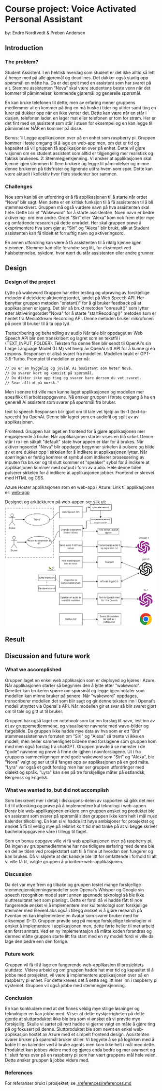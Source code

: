 # Course project: Voice Activated Personal Assistant

by: Endre Nordtvedt & Preben Andersen

## Introduction

### The problem?

Student Assistent. I en hektisk hverdag som student er det ikke alltid så lett å henge med på alle gjøremål og deadlines. Det dukker også stadig opp spørsmål en måtte ha. Da er det greit med en assistent som har svaret på alt. Stemme assistenten “Nova” skal være studentens beste venn når det kommer til påminnelser, kommende gjøremål og generelle spørsmål.

En kan bruke telefonen til dette, men av erfaring mener gruppens medlemmer at en kommer på ting en må huske i tider og utider samt ting en lurer på dukker opp når en ikke venter det. Dette kan være når en står i dusjen, telefonen lader, en lager mat eller telefonen er tom for strøm. Her er det fint med en assistent som står i stuen for eksempel og en kan legge til påminnelser NÅR en kommer på disse.

Bonus:
1: Legge applikasjonen over på en enhet som raspberry pi. Gruppen kommer i føste omgang til å lage en web-app men, om det er tid og kapasitet så vil gruppen få applikasjonen over på enhet. Dette vil gjøre visjonen om en student assistent som alltid er tilgjengelig mer realistisk og faktisk brukenes.
2: Stemmegjenkjenning. Vi ønsker at applikasjonen skal kjenne igjen stemmen til flere brukere og legge til påmindelser og minne denne brukeren på tidsfrister og lignende utifra hvem som spør. Dette kan være aktuelt i kollektiv hvor flere studenter bor sammen.

### Challenges

Noe som kan bli en utfordring er å få applikasjonen til å starte når ordet “Nova” blir sagt. Men dette er en kritisk funksjon til å få assistenten til å bli stemmeaktivert. Gruppen må også vurdere navn på hva assistenten skal hete. Dette blir et “Wakeword” for å starte assistenten. Noen navn er bedre aktivering- ord enn andre. Ordet “Siri” eller “Alexa” kom nok frem etter mye og omfattende research på dette området. Her skal gruppen prøve å eksprimentere hva som gjør at "Siri" og "Alexa" blir brukt, slik at Student assistenten kan få tildelt et fornuftig navn og aktiveringsord.

En annen utfordring kan være å få assistenten til å riktig kjenne igjen stemmen. Stemmer kan ofte forandre seg litt, for eksempel ved halsbetennelse, sykdom, hvor nært du står assistenten eller andre grunner.

## Design

### Design of the project

Lytte på wakeword 
Gruppen har etter testing og utprøving av forskjellige metoder å detektere aktiveringsordet, landet på Web Speech API. Her benytter gruppen metoden "onstart()" for å gi bruker feedback på at applikasjonen er igang. Det blir så brukt metoden "onresult()" som lytter etter aktiveringsordet "Nova" for å starte "startRecoding()" metoden som er hentet fra MediaStream Recording API. Denne metoden bruker mikrofonen på pcen til bruker til å ta opp lyd.

Transcribering og behandling av audio
Når tale blir oppdaget av Web Speech API blir den transkribert og lagret som en tekstfil i (TEXT_INPUT_FOLDER). Teksten fra denne filen blir sendt til OpenAi's sin Large Language Model (LLM) vet hvelp av OpenAi sitt API for å kunne gi en respons. Responsen er altså svaret fra modellen. Modellen brukt er GPT-3.5-Turbo. Promptet til modellen er per nå:

```
// Du er en hyggelig og jovial AI assistent som heter Nova.
// Du svarer kort og konsist på spørsmål.
// Du dikter ikke opp ting og svarer bare dersom du vet svaret.
// Svar alltid på norsk."
```

Men i senere tid ville man kunne laget applikasjonen og modellen mer spesifikk til arbeidsoppgavene. Nå ønsker gruppen i første omgang å ha en generell Ai assistent som svarer på spørsmål fra bruker.

text to speech
Responsen blir gjort om til tale vet hjelp av tts-1 (text-to-speech) fra OpenAi. Denne blir lagret som en audiofil og spilt av av applikasjonen. 

Frontend:
Gruppen har laget en frontend for å gjøre applikasjonen mer engasjerende å bruke. Når applikasjonen starter vises en blå sirkel. Denne står i ro i en såkalt "default" state hvor appen er klar for å brukes. Når aktiveringsordet "Nova" blir oppdaget begynner sirkelen å pulsere og bilde av et øre dukker opp i sirkelen for å indikere at applikasjonen lytter. Når spørringen er ferdig kommer et symbul som indikerer prosessering av inputen fra bruker og til slutt kommer et "speaker" sybol for å indikere at applikasjonen kommer med output i form av audio. Hele denne tiden pulserer sirkelen for å indikere at applikasjonen jobber. Frontend er skrevet med HTML og CSS.

Azure
Hoster applikasjonen som en web-app i Azure. Link til applikasjonen er:
[web-app](https://youraiassistant.azurewebsites.net)

Designet og arkitekturen på web-appen ser slik ut:
![Design](../assets/images/design.drawio.png)


## Result

## Discussion and future work

### What we accomplished

Gruppen laget en enkel web applikasjon som er deployed og kjøres i Azure. Når applikasjonen starter så begynner den å lytte etter "wakeword". Deretter kan brukeren spørre om spørsmål og legge igjen notater som modellen kan minne bruker på senere. Når "wakeword" oppdages, transcriberer modellen det som blir sagt og gir denne teksten inn i Openai's modell utnyttet via Openai's API. Når modellen gir et svar så blir svaret gjort om til tale og gitt ut til bruker.

Gruppen har også laget en notebook som tar inn forslag til navn, lest inn av et av gruppemedlemmene, og visualiserer navnene med wave-bilder og fargebilde. Da gruppen ikke hadde mye data av hva som er ett "Bra" stemmeassistennavn forruten om "Siri" og "Alexa" så trente vi ikke en modell, men heller sammenlignet bildene med forslagene som gruppen kom med men også forslag fra chatGPT. Gruppen prøvde å se mønster i de "gode" navnene og prøve å finne de igjhen i navnforslagene. Ut i fra gruppens sammenligninger med gode wakeword som "Siri" og "Alexa", ble "Nova" valgt og ser ut til å fanges opp av applikasjonen på en god måte. "Lyra" var også et godt forslag men har ser gruppen utfordringer med dialekt og språk. "Lyra" kan sies på tre forskjellige måter på østlandsk, Bergensk og Engelsk.

### What we wanted to, but did not accomplish

Som beskrevet mer i detalj i diskusjons-delen av rapporten så gikk det mer tid til utforsking og prøve på å implementere kul teknologi i web-appen. Derav ble web-applikasjonen enklere enn gruppen ønsket og produktet ble en assistent som svarer på spørsmål siden gruppen ikke kom helt i mål m,ed kalender tilkobling. En kan si vi hadde litt høye ambisjoner for prosjektet og ønsket å få til veldig mye på relativt kort tid med tanke på at vi begge skriver bacheloroppgavene våre i tillegg til faget.

Som en bonus oppgave ville vi få web applikasjonen over på raspberry pi. Da ingen av gruppemedlemmene har noe tidligere ærfaring med denne ble en del av tiden ved prosjektstart satt til å finne ut hvordan den fungerer og kan brukes. Då vi skjønte at det kanskje ble litt for omfattende i forhold til alt vi ville få til, valgte gruppen å prioritere web-applikasjonen.

### Discussion

Da det var mye frem og tilbake og gruppen testet mange forskjellige stemmegjennkjenningsmodeller som Openai's Whisper og Google sin speech recognition model samt annen spennede teknologi så ble ikke sluttresultatet helt som planlagt. Dette er fordi då vi hadde fått til noe fungerende ønsket vi å implementere mer kul tenkologi som forskjellige stemmer med ElevenLabs også i tillegg ønsket vi å gjøre research på hvordan en kan implementere en Avatar som svarer bruker med for elksempel D-ID. Gruppen prøvde seg på menge forskjellige teknologier vi ønsket å implementere i applikasjonen men, dette førte heller til mer arbeid enn først anntatt. Ved en ny implementasjon så måtte koden forandres og dermed måtte gruppen starte litt fra start med en ny modell fordi vi ville da lage den bedre enn den forrige.

### Future work

Gruppen vil få til å lage en fungerende web-applikasjon til prosjektets sluttdato. Videre arbeid og om gruppen hadde hat mer tid og kapasitet til å jobbe med prosjektet, vil være å implementere applikasjonen over på en raspberry pi enhet. For dette kreves det å sette seg litt mer inn i raspberry pi systemet. Gruppen vil også jobbe med stemmegjenkjenning.

### Conclusion

En kan konkludere med at det finnes veldig mye stilige løsninger og teknologier en kan jobbe med. Vi ser at dette nyskjerrigheten på dette gjorde at sluttproduktet ikke ble bra som vi ønsket då vi prøvde mye forskjellig. Skulle vi sartet på nytt hadde vi gjerne valgt en måte å gjøre ting på og fokusert på denne. Sluttproduktet ble som nevnt en enkel web-applikasjon hostet av Azure med et simpelt frontend design. Assistenten svarer bruker på spørsmål bruker stiller. Vi begynte å se på logikken med å koble til en kalender ved å bruke agents men kom ikke helt i mål med dette. Produktet kan jobbes videre med og gjøres enda bedre og mer avansert og til slutt føres over på en raspberry pi som har vært gruppens mål hele veien. Dette ønsker gruppen å jobbe videre med.

### References

For referanser brukt i prosjektet, se [./references/references.md](./references/references.md)
